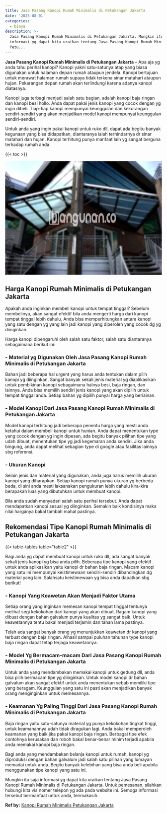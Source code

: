```yaml
---
title: Jasa Pasang Kanopi Rumah Minimalis di Petukangan Jakarta
date: '2025-08-01'
categories:
  - biaya
description: >-
  Jasa Pasang Kanopi Rumah Minimalis di Petukangan Jakarta. Mungkin itu saja
  informasi yg dapat kita uraikan tentang Jasa Pasang Kanopi Rumah Minimalis di
  Petu...
---
```


**Jasa Pasang Kanopi Rumah Minimalis di Petukangan Jakarta** – Apa aja yg anda tahu perihal kanopi? Kanopi yakni satu-satunya atap yang biasa digunakan untuk halaman depan rumah ataupun jendela. Kanopi bertujuan untuk merawat halaman rumah supaya tidak terkena sinar matahari ataupun hujan. Pekarangan depan rumah akan terlindungi karena adanya kanopi diatasnya.

Kanopi juga terbagi menjadi salah satu bagian, adalah kanopi baja ringan dan kanopi besi hollo. Anda dapat pakai jenis kanopi yang cocok dengan yg ingin dibeli. Tiap-tiap kanopi mempunyai keunggulan dan kekurangan sendiri-sendiri yang akan menjadikan model kanopi mempunyai keunggulan sendiri-sendiri.

Untuk anda yang ingin pakai kanopi untuk ruko dll, dapat ada begitu banyak kegunaan yang bisa didapatkan, diantaranya ialah terhindarnya dr sinar matahari dan hujan. Kanopi terhitung punya manfaat lain yg sangat berguna terhadap rumah anda.

{{< toc >}}

![Jasa Pasang Kanopi Rumah Minimalis di Petukangan Jakarta](/images/harga-kanopi-minimalis-14.png)

## Harga Kanopi Rumah Minimalis di Petukangan Jakarta

Apakah anda inginkan membeli kanopi untuk tempat tinggal? Sebelum membelinya, akan sangat efektif bila anda mengerti harga dari kanopi tempat tinggal lebih dahulu. Anda bisa memperhitungkan antara kanopi yang satu dengan yg yang lain jadi kanopi yang diperoleh yang cocok dg yg diinginkan.

Harga kanopi dipengaruhi oleh salah satu faktor, salah satu diantaranya sebagaimana berikut ini:

### \- Material yg Digunakan Oleh Jasa Pasang Kanopi Rumah Minimalis di Petukangan Jakarta

Bahan jadi beberapa hal urgent yang harus anda tentukan dalam pilih kanopi yg diinginkan. Sangat banyak sekali jenis material yg diaplikasikan untuk pembikinan kanopi sebagaimana halnya besi, baja ringan, dan lainnya. Anda bisa memilih sendiri jenis kanopi yang akan dipilih untuk tempat tinggal anda. Setiap bahan yg dipilih punyai harga yang berlainan.

### \- Model Kanopi Dari Jasa Pasang Kanopi Rumah Minimalis di Petukangan Jakarta

Model kanopi terhitung jadi beberapa penentu harga yang mesti anda ketahui dalam membeli kanopi untuk hunian. Anda dapat menentukan type yang cocok dengan yg ingin dipesan, ada begitu banyak pilihan tipe yang udah dibuat, menentukan tipe yg jadi kegemaran anda sendiri. Jika anda bingung, anda dapat melihat sebagian type di google atau fasilitas lainnya sbg referensi.

### \- Ukuran Kanopi

Selain jenis dan material yang digunakan, anda juga harus memilih ukuran kanopi yang diharapkan. Setiap kanopi rumah punya ukuran yg berbeda-beda, di sini anda mesti laksanakan pengukuran lebih dahulu kira-kira berapakah luas yang dibutuhkan untuk membuat kanopi.

Bila anda sudah menyadari salah satu perihal tersebut. Anda dapat mendapatkan kanopi sesuai yg diinginkan. Semakin baik kondisinya maka nilai harganya bakal tambah mahal pastinya.

## Rekomendasi Tipe Kanopi Rumah Minimalis di Petukangan Jakarta

{{< table-tables table="table2" >}}

Bagi anda yg dapat membuat kanopi untuk ruko dll, ada sangat banyak sekali jenis kanopi yg bisa anda pilih. Beberapa tipe kanopi yang efektif untuk anda aplikasikan yaitu kanopi dr bahan baja ringan. Macam kanopi yang satu ini mempunyai keistimewaan sendiri-sendiri dibandingkan dg material yang lain. Salahsatu keistimewaan yg bisa anda dapatkan sbg berikut!

### \- Kanopi Yang Keawetan Akan Menjadi Faktor Utama

Setiap orang yang inginkan memesan kanopi tempat tinggal tentunya melihat segi kekokohan dari kanopi yang akan dibuat. Ragam kanopi yang dibuat dengan bahan galvalum punya kualitas yg sangat baik. Untuk keawetannya tentu bakal menjadi terjamin dan tahan lama pastinya.

Telah ada sangat banyak orang yg menunjukkan keawetan dr kanopi yang terbuat dengan baja ringan. Alhasil sampai puluhan tahunan type kanopi baja ringan dapat tetap terjaga keawetannya.

### \- Model Yg Bermacam-macam Dari Jasa Pasang Kanopi Rumah Minimalis di Petukangan Jakarta

Untuk anda yang mendambakan memakai kanopi untuk gedung dll, anda bisa pilih bermacam tipe yg diinginkan. Untuk model kanopi dr bahan galvalum akan sangat efektif untuk anda menentukan sebab memiliki tipe yang beragam. Keunggulan yang satu ini pasti akan menjadikan banyak orang menginginkan untuk memesannya.

### \- Keamanan Yg Paling Tinggi Dari Jasa Pasang Kanopi Rumah Minimalis di Petukangan Jakarta

Baja ringan yaitu satu-satunya material yg punya kekokohan tingkat tinggi, untuk keamanannya udah tidak diragukan lagi. Anda bakal memperoleh keamanan yang baik jika pakai kanopi baja ringan. Berbagai tipe efek contohnya kerusakan dan roboh bakal benar-benar minim terjadi apabila anda memakai kanopi baja ringan.

Bagi anda yang mendambakan belanja kanopi untuk rumah, kanopi yg diproduksi dengan bahan galvalum jadi salah satu pilihan yang lumayan memadai untuk anda. Begitu banyak kelebihan yang bisa anda beli apabila menggunakan tipe kanopi yang satu ini.

Mungkin itu saja informasi yg dapat kita uraikan tentang Jasa Pasang Kanopi Rumah Minimalis di Petukangan Jakarta. Untuk pemesanan, silahkan hubungi kita via nomer telepon yg ada pada website ini. Semoga informasi tersebut bermanfaat untuk anda, terimakasih.

**Ref by:**  [Kanopi Rumah Minimalis Petukangan Jakarta](https://id.wikipedia.org/wiki/Kanopi)
